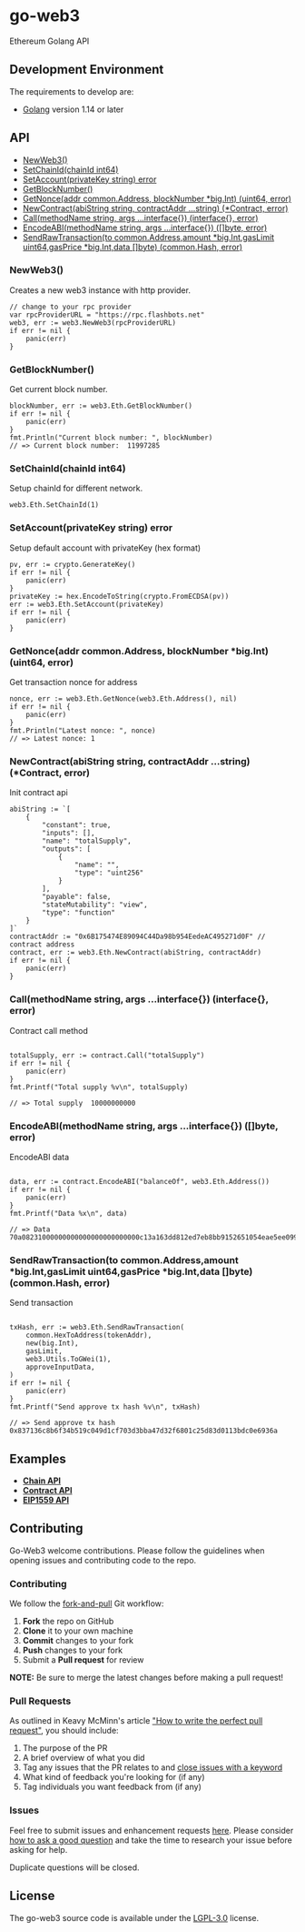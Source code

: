 <h1 >go-web3</h1>

Ethereum Golang API

## Development Environment
The requirements to develop are:

- [Golang](https://golang.org/doc/install) version 1.14 or later



## API

- [NewWeb3()](#NewWeb3)
- [SetChainId(chainId int64)](#setchainidchainid-int64)
- [SetAccount(privateKey string) error](#setaccountprivatekey-string-error)
- [GetBlockNumber()](#GetBlockNumber)
- [GetNonce(addr common.Address, blockNumber *big.Int) (uint64, error)](#getnonceaddr-commonaddress-blocknumber-bigint-uint64-error)
- [NewContract(abiString string, contractAddr ...string) (*Contract, error)](#newcontractabistring-string-contractaddr-string-contract-error)
- [Call(methodName string, args ...interface{}) (interface{}, error)](#callmethodname-string-args-interface-interface-error)
- [EncodeABI(methodName string, args ...interface{}) ([]byte, error)](#encodeabimethodname-string-args-interface-byte-error)
- [SendRawTransaction(to common.Address,amount *big.Int,gasLimit uint64,gasPrice *big.Int,data []byte) (common.Hash, error) ](#sendrawtransactionto-commonaddressamount-bigintgaslimit-uint64gasprice-bigintdata-byte-commonhash-error)

### NewWeb3()

Creates a new web3 instance with http provider.

```golang
// change to your rpc provider
var rpcProviderURL = "https://rpc.flashbots.net"
web3, err := web3.NewWeb3(rpcProviderURL)
if err != nil {
    panic(err)
}
```


### GetBlockNumber()

Get current block number.

```golang
blockNumber, err := web3.Eth.GetBlockNumber()
if err != nil {
    panic(err)
}
fmt.Println("Current block number: ", blockNumber)
// => Current block number:  11997285
```


### SetChainId(chainId int64)

Setup chainId for different network.

```golang
web3.Eth.SetChainId(1)
```


### SetAccount(privateKey string) error

Setup default account with privateKey (hex format)

```golang
pv, err := crypto.GenerateKey()
if err != nil {
    panic(err)
}
privateKey := hex.EncodeToString(crypto.FromECDSA(pv))
err := web3.Eth.SetAccount(privateKey)
if err != nil {
    panic(err)
}
```


### GetNonce(addr common.Address, blockNumber *big.Int) (uint64, error)

Get transaction nonce for address

```golang
nonce, err := web3.Eth.GetNonce(web3.Eth.Address(), nil)
if err != nil {
    panic(err)
}
fmt.Println("Latest nonce: ", nonce)
// => Latest nonce: 1 
```

### NewContract(abiString string, contractAddr ...string) (*Contract, error)

Init contract api

```golang
abiString := `[
	{
		"constant": true,
		"inputs": [],
		"name": "totalSupply",
		"outputs": [
			{
				"name": "",
				"type": "uint256"
			}
		],
		"payable": false,
		"stateMutability": "view",
		"type": "function"
	}
]`
contractAddr := "0x6B175474E89094C44Da98b954EedeAC495271d0F" // contract address
contract, err := web3.Eth.NewContract(abiString, contractAddr)
if err != nil {
    panic(err)
}
```

### Call(methodName string, args ...interface{}) (interface{}, error)

Contract call method

```golang

totalSupply, err := contract.Call("totalSupply")
if err != nil {
    panic(err)
}
fmt.Printf("Total supply %v\n", totalSupply)

// => Total supply  10000000000
```

### EncodeABI(methodName string, args ...interface{}) ([]byte, error)

EncodeABI data

```golang

data, err := contract.EncodeABI("balanceOf", web3.Eth.Address())
if err != nil {
    panic(err)
}
fmt.Printf("Data %x\n", data)

// => Data 70a08231000000000000000000000000c13a163dd812ed7eb8bb9152651054eae5ee0999 
```

### SendRawTransaction(to common.Address,amount *big.Int,gasLimit uint64,gasPrice *big.Int,data []byte) (common.Hash, error) 

Send transaction

```golang

txHash, err := web3.Eth.SendRawTransaction(
    common.HexToAddress(tokenAddr),
    new(big.Int),
    gasLimit,
    web3.Utils.ToGWei(1),
    approveInputData,
)
if err != nil {
    panic(err)
}
fmt.Printf("Send approve tx hash %v\n", txHash)

// => Send approve tx hash  0x837136c8b6f34b519c049d1cf703d3bba47d32f6801c25d83d0113bdc0e6936a 
```

## Examples

- **[Chain API](./examples/chain/chain.go)**
- **[Contract API](./examples/contract/erc20.go)**
- **[EIP1559 API](./examples/eip1559/main.go)**

## Contributing

Go-Web3 welcome contributions. Please follow the guidelines when opening issues and contributing code to the repo.

### Contributing

We follow the [fork-and-pull](https://help.github.com/en/articles/about-collaborative-development-models) Git workflow:

 1. **Fork** the repo on GitHub
 2. **Clone** it to your own machine
 3. **Commit** changes to your fork
 4. **Push** changes to your fork
 5. Submit a **Pull request** for review

**NOTE:** Be sure to merge the latest changes before making a pull request!

### Pull Requests

As outlined in Keavy McMinn's article ["How to write the perfect pull request"](https://github.blog/2015-01-21-how-to-write-the-perfect-pull-request/), you should include:

  1. The purpose of the PR
  2. A brief overview of what you did
  3. Tag any issues that the PR relates to and [close issues with a keyword](https://help.github.com/en/articles/closing-issues-using-keywords)
  4. What kind of feedback you're looking for (if any)
  5. Tag individuals you want feedback from (if any)

### Issues

Feel free to submit issues and enhancement requests [here](https://github.com/chenzhijie/go-web3/issues/new). Please consider [how to ask a good question](https://stackoverflow.com/help/how-to-ask) and take the time to research your issue before asking for help.

Duplicate questions will be closed.

## License

The go-web3 source code is available under the [LGPL-3.0](LICENSE) license.
